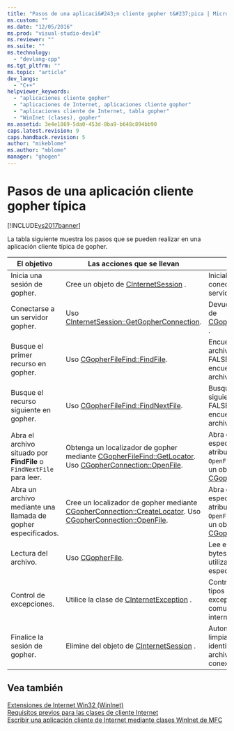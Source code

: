 ```yaml
---
title: "Pasos de una aplicaci&#243;n cliente gopher t&#237;pica | Microsoft Docs"
ms.custom: ""
ms.date: "12/05/2016"
ms.prod: "visual-studio-dev14"
ms.reviewer: ""
ms.suite: ""
ms.technology: 
  - "devlang-cpp"
ms.tgt_pltfrm: ""
ms.topic: "article"
dev_langs: 
  - "C++"
helpviewer_keywords: 
  - "aplicaciones cliente gopher"
  - "aplicaciones de Internet, aplicaciones cliente gopher"
  - "aplicaciones cliente de Internet, tabla gopher"
  - "WinInet (clases), gopher"
ms.assetid: 3e4e1869-5da0-453d-8ba9-b648c894bb90
caps.latest.revision: 9
caps.handback.revision: 5
author: "mikeblome"
ms.author: "mblome"
manager: "ghogen"
---
```

# Pasos de una aplicaci&#243;n cliente gopher t&#237;pica
[!INCLUDE[vs2017banner](../assembler/inline/includes/vs2017banner.md)]

La tabla siguiente muestra los pasos que se pueden realizar en una aplicación cliente típica de gopher.  
  
|El objetivo|Las acciones que se llevan|Efectos|  
|-----------------|--------------------------------|-------------|  
|Inicia una sesión de gopher.|Cree un objeto de [CInternetSession](../mfc/reference/cinternetsession-class.md) .|Inicializa WinInet y conecta con el servidor.|  
|Conectarse a un servidor gopher.|Uso [CInternetSession::GetGopherConnection](../Topic/CInternetSession::GetGopherConnection.md).|Devuelve un objeto de [CGopherConnection](../mfc/reference/cgopherconnection-class.md) .|  
|Busque el primer recurso en gopher.|Uso [CGopherFileFind::FindFile](../Topic/CGopherFileFind::FindFile.md).|Encuentra el primer archivo.  Devuelve FALSE si no se encuentra ningún archivo.|  
|Busque el recurso siguiente en gopher.|Uso [CGopherFileFind::FindNextFile](../Topic/CGopherFileFind::FindNextFile.md).|Busque el archivo siguiente.  Devuelve FALSE si no se encuentra el archivo.|  
|Abra el archivo situado por **FindFile** o `FindNextFile` para leer.|Obtenga un localizador de gopher mediante [CGopherFileFind::GetLocator](../Topic/CGopherFileFind::GetLocator.md).  Uso [CGopherConnection::OpenFile](../Topic/CGopherConnection::OpenFile.md).|Abra el archivo especificado por el atributo locator.  `OpenFile` devuelve un objeto de [CGopherFile](../mfc/reference/cgopherfile-class.md) .|  
|Abra un archivo mediante una llamada de gopher especificados.|Cree un localizador de gopher mediante [CGopherConnection::CreateLocator](../Topic/CGopherConnection::CreateLocator.md).  Uso [CGopherConnection::OpenFile](../Topic/CGopherConnection::OpenFile.md).|Abra el archivo especificado por el atributo locator.  `OpenFile` devuelve un objeto de [CGopherFile](../mfc/reference/cgopherfile-class.md) .|  
|Lectura del archivo.|Uso [CGopherFile](../mfc/reference/cgopherfile-class.md).|Lee el número de bytes especificado, utilizando un búfer especificados.|  
|Control de excepciones.|Utilice la clase de [CInternetException](../mfc/reference/cinternetexception-class.md) .|Controla todos los tipos de excepciones comunes de internet.|  
|Finalice la sesión de gopher.|Elimine del objeto de [CInternetSession](../mfc/reference/cinternetsession-class.md) .|Automáticamente limpia los identificadores de archivos abiertos y conexiones.|  
  
## Vea también  
 [Extensiones de Internet Win32 \(WinInet\)](../mfc/win32-internet-extensions-wininet.md)   
 [Requisitos previos para las clases de cliente Internet](../mfc/prerequisites-for-internet-client-classes.md)   
 [Escribir una aplicación cliente de Internet mediante clases WinInet de MFC](../mfc/writing-an-internet-client-application-using-mfc-wininet-classes.md)